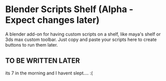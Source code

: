 # Blender Scripts Shelf (Alpha - Expect changes later)
A blender add-on for having custom scripts on a shelf, like maya's shelf or 3ds max custom toolbar.
Just copy and paste your scripts here to create buttons to run them later.

## TO BE WRITTEN LATER
its 7 in the morning and I havent slept.... :( 
